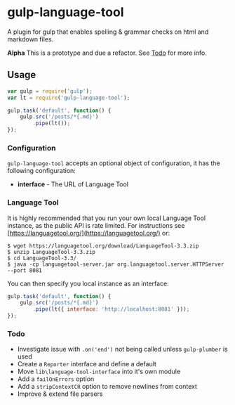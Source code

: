 # gulp-language-tool

A plugin for gulp that enables spelling & grammar checks on html and markdown files.

**Alpha** This is a prototype and due a refactor. See [Todo](#todo) for more info.

## Usage

```javascript
var gulp = require('gulp');
var lt = require('gulp-language-tool');

gulp.task('default', function() {
	gulp.src('/posts/*{.md}')
		.pipe(lt());
});
```

### Configuration

`gulp-language-tool` accepts an optional object of configuration, it has the following configuration:

- **interface** - The URL of Language Tool

### Language Tool

It is highly recommended that you run your own local Language Tool instance, as the public API is rate limited. For instructions see [https://languagetool.org/](https://languagetool.org/) or:

```
$ wget https://languagetool.org/download/LanguageTool-3.3.zip
$ unzip LanguageTool-3.3.zip
$ cd LanguageTool-3.3/
$ java -cp languagetool-server.jar org.languagetool.server.HTTPServer --port 8081
```

You can then specify you local instance as an interface:

```javascript
gulp.task('default', function() {
	gulp.src('/posts/*{.md}')
		.pipe(lt({ interface: 'http://localhost:8081' }));
});
```

### Todo

- Investigate issue with `.on('end')` not being called unless `gulp-plumber` is used
- Create a `Reporter` interface and define a default
- Move `lib\language-tool-interface` into it's own module
- Add a `failOnErrors` option
- Add a `stripContextCR` option to remove newlines from context
- Improve & extend file parsers